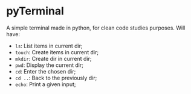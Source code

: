 # pyTerminal
A simple terminal made in python, for clean code studies purposes.
Will have:
* `ls`: List items in current dir;
* `touch`: Create items in current dir;
* `mkdir`: Create dir in current dir;
* `pwd`: Display the current dir;
* `cd`: Enter the chosen dir;
* `cd ..`: Back to the previously dir;
* `echo`: Print a given input;
